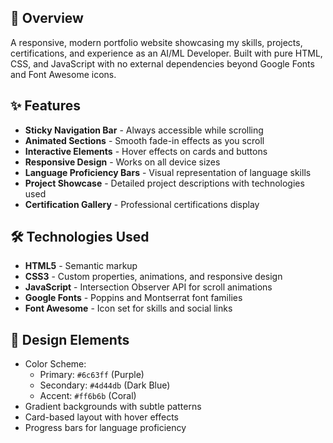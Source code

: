 ## 📌 Overview
A responsive, modern portfolio website showcasing my skills, projects, certifications, and experience as an AI/ML Developer. Built with pure HTML, CSS, and JavaScript with no external dependencies beyond Google Fonts and Font Awesome icons.

## ✨ Features
- **Sticky Navigation Bar** - Always accessible while scrolling
- **Animated Sections** - Smooth fade-in effects as you scroll
- **Interactive Elements** - Hover effects on cards and buttons
- **Responsive Design** - Works on all device sizes
- **Language Proficiency Bars** - Visual representation of language skills
- **Project Showcase** - Detailed project descriptions with technologies used
- **Certification Gallery** - Professional certifications display

## 🛠️ Technologies Used
- **HTML5** - Semantic markup
- **CSS3** - Custom properties, animations, and responsive design
- **JavaScript** - Intersection Observer API for scroll animations
- **Google Fonts** - Poppins and Montserrat font families
- **Font Awesome** - Icon set for skills and social links

## 🎨 Design Elements
- Color Scheme:
  - Primary: `#6c63ff` (Purple)
  - Secondary: `#4d44db` (Dark Blue)
  - Accent: `#ff6b6b` (Coral)
- Gradient backgrounds with subtle patterns
- Card-based layout with hover effects
- Progress bars for language proficiency
